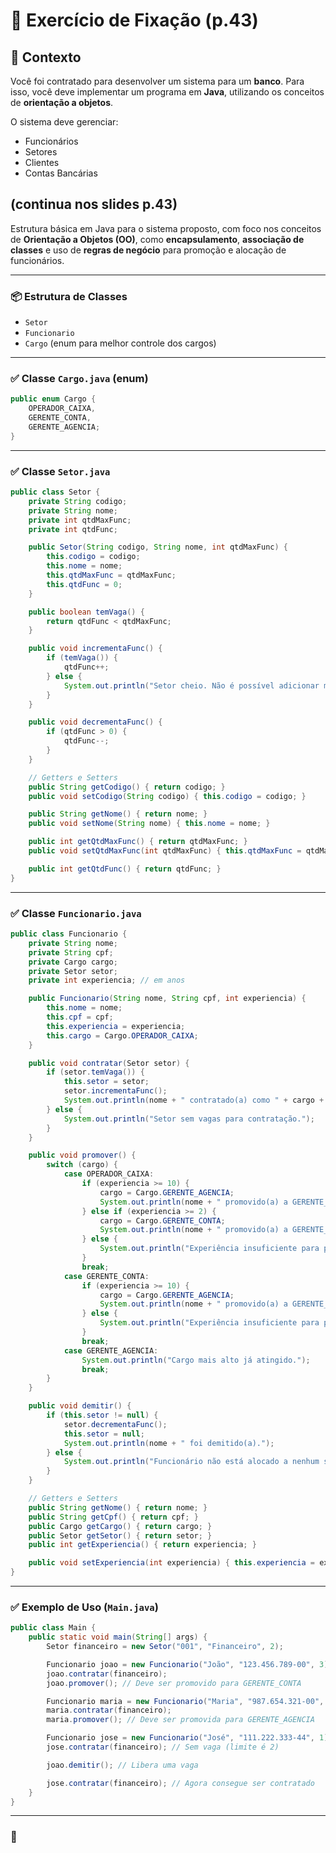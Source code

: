 # 📘 Exercício de Fixação (p.43)

## 💼 Contexto

Você foi contratado para desenvolver um sistema para um **banco**.
Para isso, você deve implementar um programa em **Java**, utilizando os conceitos de **orientação a objetos**.

O sistema deve gerenciar:

* Funcionários
* Setores
* Clientes
* Contas Bancárias

(continua nos slides p.43)
---
Estrutura básica em Java para o sistema proposto, com foco nos conceitos de **Orientação a Objetos (OO)**, como **encapsulamento**, **associação de classes** e uso de **regras de negócio** para promoção e alocação de funcionários.

---

### 📦 Estrutura de Classes

* `Setor`
* `Funcionario`
* `Cargo` (enum para melhor controle dos cargos)

---

### ✅ Classe `Cargo.java` (enum)

```java
public enum Cargo {
    OPERADOR_CAIXA,
    GERENTE_CONTA,
    GERENTE_AGENCIA;
}
```

---

### ✅ Classe `Setor.java`

```java
public class Setor {
    private String codigo;
    private String nome;
    private int qtdMaxFunc;
    private int qtdFunc;

    public Setor(String codigo, String nome, int qtdMaxFunc) {
        this.codigo = codigo;
        this.nome = nome;
        this.qtdMaxFunc = qtdMaxFunc;
        this.qtdFunc = 0;
    }

    public boolean temVaga() {
        return qtdFunc < qtdMaxFunc;
    }

    public void incrementaFunc() {
        if (temVaga()) {
            qtdFunc++;
        } else {
            System.out.println("Setor cheio. Não é possível adicionar mais funcionários.");
        }
    }

    public void decrementaFunc() {
        if (qtdFunc > 0) {
            qtdFunc--;
        }
    }

    // Getters e Setters
    public String getCodigo() { return codigo; }
    public void setCodigo(String codigo) { this.codigo = codigo; }

    public String getNome() { return nome; }
    public void setNome(String nome) { this.nome = nome; }

    public int getQtdMaxFunc() { return qtdMaxFunc; }
    public void setQtdMaxFunc(int qtdMaxFunc) { this.qtdMaxFunc = qtdMaxFunc; }

    public int getQtdFunc() { return qtdFunc; }
}
```

---

### ✅ Classe `Funcionario.java`

```java
public class Funcionario {
    private String nome;
    private String cpf;
    private Cargo cargo;
    private Setor setor;
    private int experiencia; // em anos

    public Funcionario(String nome, String cpf, int experiencia) {
        this.nome = nome;
        this.cpf = cpf;
        this.experiencia = experiencia;
        this.cargo = Cargo.OPERADOR_CAIXA;
    }

    public void contratar(Setor setor) {
        if (setor.temVaga()) {
            this.setor = setor;
            setor.incrementaFunc();
            System.out.println(nome + " contratado(a) como " + cargo + " no setor " + setor.getNome());
        } else {
            System.out.println("Setor sem vagas para contratação.");
        }
    }

    public void promover() {
        switch (cargo) {
            case OPERADOR_CAIXA:
                if (experiencia >= 10) {
                    cargo = Cargo.GERENTE_AGENCIA;
                    System.out.println(nome + " promovido(a) a GERENTE_AGENCIA");
                } else if (experiencia >= 2) {
                    cargo = Cargo.GERENTE_CONTA;
                    System.out.println(nome + " promovido(a) a GERENTE_CONTA");
                } else {
                    System.out.println("Experiência insuficiente para promoção.");
                }
                break;
            case GERENTE_CONTA:
                if (experiencia >= 10) {
                    cargo = Cargo.GERENTE_AGENCIA;
                    System.out.println(nome + " promovido(a) a GERENTE_AGENCIA");
                } else {
                    System.out.println("Experiência insuficiente para promoção.");
                }
                break;
            case GERENTE_AGENCIA:
                System.out.println("Cargo mais alto já atingido.");
                break;
        }
    }

    public void demitir() {
        if (this.setor != null) {
            setor.decrementaFunc();
            this.setor = null;
            System.out.println(nome + " foi demitido(a).");
        } else {
            System.out.println("Funcionário não está alocado a nenhum setor.");
        }
    }

    // Getters e Setters
    public String getNome() { return nome; }
    public String getCpf() { return cpf; }
    public Cargo getCargo() { return cargo; }
    public Setor getSetor() { return setor; }
    public int getExperiencia() { return experiencia; }

    public void setExperiencia(int experiencia) { this.experiencia = experiencia; }
}
```

---

### ✅ Exemplo de Uso (`Main.java`)

```java
public class Main {
    public static void main(String[] args) {
        Setor financeiro = new Setor("001", "Financeiro", 2);

        Funcionario joao = new Funcionario("João", "123.456.789-00", 3);
        joao.contratar(financeiro);
        joao.promover(); // Deve ser promovido para GERENTE_CONTA

        Funcionario maria = new Funcionario("Maria", "987.654.321-00", 11);
        maria.contratar(financeiro);
        maria.promover(); // Deve ser promovida para GERENTE_AGENCIA

        Funcionario jose = new Funcionario("José", "111.222.333-44", 1);
        jose.contratar(financeiro); // Sem vaga (limite é 2)

        joao.demitir(); // Libera uma vaga

        jose.contratar(financeiro); // Agora consegue ser contratado
    }
}
```

---

### 📌 
